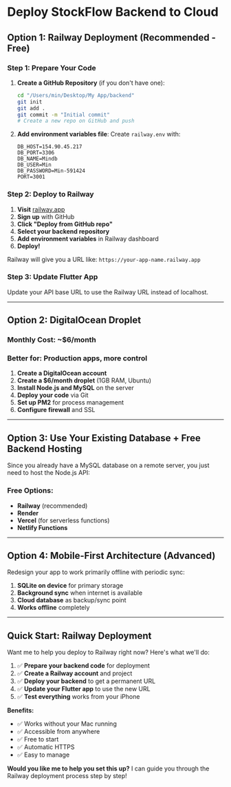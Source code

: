 # Deploy StockFlow Backend to Cloud

## Option 1: Railway Deployment (Recommended - Free)

### Step 1: Prepare Your Code

1. **Create a GitHub Repository** (if you don't have one):
   ```bash
   cd "/Users/min/Desktop/My App/backend"
   git init
   git add .
   git commit -m "Initial commit"
   # Create a new repo on GitHub and push
   ```

2. **Add environment variables file**:
   Create `railway.env` with:
   ```
   DB_HOST=154.90.45.217
   DB_PORT=3306
   DB_NAME=Mindb
   DB_USER=Min
   DB_PASSWORD=Min-591424
   PORT=3001
   ```

### Step 2: Deploy to Railway

1. **Visit** [railway.app](https://railway.app)
2. **Sign up** with GitHub
3. **Click "Deploy from GitHub repo"**
4. **Select your backend repository**
5. **Add environment variables** in Railway dashboard
6. **Deploy!**

Railway will give you a URL like: `https://your-app-name.railway.app`

### Step 3: Update Flutter App

Update your API base URL to use the Railway URL instead of localhost.

---

## Option 2: DigitalOcean Droplet

### Monthly Cost: ~$6/month
### Better for: Production apps, more control

1. **Create a DigitalOcean account**
2. **Create a $6/month droplet** (1GB RAM, Ubuntu)
3. **Install Node.js and MySQL** on the server
4. **Deploy your code** via Git
5. **Set up PM2** for process management
6. **Configure firewall** and SSL

---

## Option 3: Use Your Existing Database + Free Backend Hosting

Since you already have a MySQL database on a remote server, you just need to host the Node.js API:

### Free Options:
- **Railway** (recommended)
- **Render** 
- **Vercel** (for serverless functions)
- **Netlify Functions**

---

## Option 4: Mobile-First Architecture (Advanced)

Redesign your app to work primarily offline with periodic sync:

1. **SQLite on device** for primary storage
2. **Background sync** when internet is available
3. **Cloud database** as backup/sync point
4. **Works offline** completely

---

## Quick Start: Railway Deployment

Want me to help you deploy to Railway right now? Here's what we'll do:

1. ✅ **Prepare your backend code** for deployment
2. ✅ **Create a Railway account** and project
3. ✅ **Deploy your backend** to get a permanent URL
4. ✅ **Update your Flutter app** to use the new URL
5. ✅ **Test everything** works from your iPhone

**Benefits:**
- ✅ Works without your Mac running
- ✅ Accessible from anywhere
- ✅ Free to start
- ✅ Automatic HTTPS
- ✅ Easy to manage

**Would you like me to help you set this up?** I can guide you through the Railway deployment process step by step!
